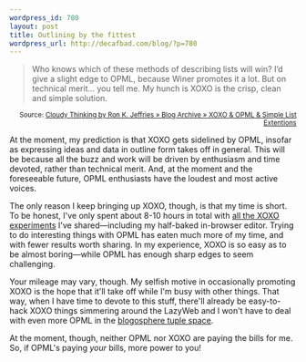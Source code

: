 ```yaml
--- 
wordpress_id: 780
layout: post
title: Outlining by the fittest
wordpress_url: http://decafbad.com/blog/?p=780
---
```

<blockquote cite="http://blog.eronj.com/2005/11/25/xoxo-opml-simple-list-extentions/">Who knows which of these methods of describing lists will win? I’d give a slight edge to OPML, because Winer promotes it a lot. But on technical merit… you tell me. My hunch is XOXO is the crisp, clean and simple solution.</blockquote>
<small style="text-align:right; display:block">Source: <a href="http://blog.eronj.com/2005/11/25/xoxo-opml-simple-list-extentions/">Cloudy Thinking by Ron K. Jeffries  » Blog Archive   » XOXO & OPML & Simple List Extentions</a></small>

At the moment, my prediction is that XOXO gets sidelined by OPML, insofar as expressing ideas and data in outline form takes off in general.  This will be because all the buzz and work will be driven by enthusiasm and time devoted, rather than technical merit.  And, at the moment and the foreseeable future, OPML enthusiasts have the loudest and most active voices.

The only reason I keep bringing up XOXO, though, is that my time is short.  To be honest, I've only spent about 8-10 hours in total with [all the XOXO experiments][xoxo] I've shared—including my half-baked in-browser editor.  Trying to do interesting things with OPML has eaten much more of my time, and with fewer results worth sharing.  In my experience, XOXO is so easy as to be almost boring—while OPML has enough sharp edges to seem challenging.

Your mileage may vary, though.  My selfish motive in occasionally promoting XOXO is the hope that it'll take off while I'm busy with other things.  That way, when I have time to devote to this stuff, there'll already be easy-to-hack XOXO things simmering around the LazyWeb and I won't have to deal with even more OPML in the [blogosphere tuple space][ts].  

At the moment, though, neither OPML nor XOXO are paying the bills for me.  So, if OPML's paying *your* bills, more power to you!

[xoxo]: http://decafbad.com/blog/index.php?s=xoxo
[ts]: http://decafbad.com/blog/2005/01/12/the-blogosphere-as-a-tuple-space

<!-- tags: opml xoxo microformats -->

